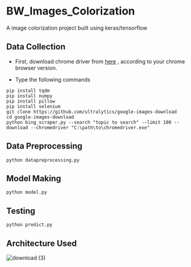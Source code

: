 # BW_Images_Colorization
A image colorization project built using keras/tensorflow

## Data Collection

- First, download chrome driver from [here](https://chromedriver.chromium.org/downloads) , according to your chrome browser version.

- Type the following commands
```
pip install tqdm
pip install numpy
pip install pillow
pip install selenium
git clone https://github.com/ultralytics/google-images-download
cd google-images-download
python bing_scraper.py --search "topic to search" --limit 100 --download --chromedriver "C:\path\to\chromedriver.exe"
```

## Data Preprocessing 

```
python datapreprocessing.py
```
## Model Making

```
python model.py
```
## Testing

```
python predict.py
```
## Architecture Used

![download (3)](https://user-images.githubusercontent.com/43717493/103136015-bc431c00-46e2-11eb-8766-f179c85b03f5.png)

